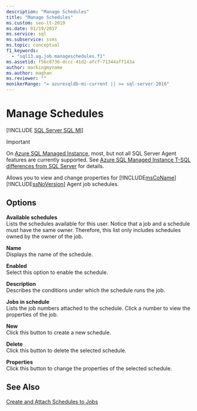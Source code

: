 ```yaml
---
description: "Manage Schedules"
title: "Manage Schedules"
ms.custom: seo-lt-2019
ms.date: 01/19/2017
ms.service: sql
ms.subservice: ssms
ms.topic: conceptual
f1_keywords: 
  - "sql13.ag.job.manageschedules.f1"
ms.assetid: f56c0736-dccc-41d2-afcf-71344aff143a
author: markingmyname
ms.author: maghan
ms.reviewer: ""
monikerRange: "= azuresqldb-mi-current || >= sql-server-2016"
---
```

# Manage Schedules
[!INCLUDE [SQL Server SQL MI](../../includes/applies-to-version/sql-asdbmi.md)]

> [!IMPORTANT]  
> On [Azure SQL Managed Instance](/azure/sql-database/sql-database-managed-instance), most, but not all SQL Server Agent features are currently supported. See [Azure SQL Managed Instance T-SQL differences from SQL Server](/azure/sql-database/sql-database-managed-instance-transact-sql-information#sql-server-agent) for details.

Allows you to view and change properties for [!INCLUDE[msCoName](../../includes/msconame-md.md)] [!INCLUDE[ssNoVersion](../../includes/ssnoversion-md.md)] Agent job schedules.  
  
## Options  
**Available schedules**  
Lists the schedules available for this user. Notice that a job and a schedule must have the same owner. Therefore, this list only includes schedules owned by the owner of the job.  
  
**Name**  
Displays the name of the schedule.  
  
**Enabled**  
Select this option to enable the schedule.  
  
**Description**  
Describes the conditions under which the schedule runs the job.  
  
**Jobs in schedule**  
Lists the job numbers attached to the schedule. Click a number to view the properties of the job.  
  
**New**  
Click this button to create a new schedule.  
  
**Delete**  
Click this button to delete the selected schedule.  
  
**Properties**  
Click this button to change the properties of the selected schedule.  
  
## See Also  
[Create and Attach Schedules to Jobs](../../ssms/agent/create-and-attach-schedules-to-jobs.md)  
